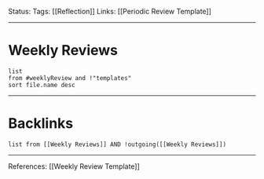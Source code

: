 Status:
Tags: [[Reflection]]
Links: [[Periodic Review Template]]
___
# Weekly Reviews
```dataview
list 
from #weeklyReview and !"templates"
sort file.name desc
```
___
# Backlinks
```dataview
list from [[Weekly Reviews]] AND !outgoing([[Weekly Reviews]])
```
___
References: [[Weekly Review Template]]
